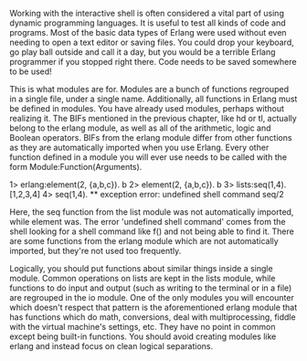 Working with the interactive shell is often considered a vital part of using dynamic programming languages. It is useful to test all kinds of code and programs. Most of the basic data types of Erlang were used without even needing to open a text editor or saving files. You could drop your keyboard, go play ball outside and call it a day, but you would be a terrible Erlang programmer if you stopped right there. Code needs to be saved somewhere to be used!

This is what modules are for. Modules are a bunch of functions regrouped in a single file, under a single name. Additionally, all functions in Erlang must be defined in modules. You have already used modules, perhaps without realizing it. The BIFs mentioned in the previous chapter, like hd or tl, actually belong to the erlang module, as well as all of the arithmetic, logic and Boolean operators. BIFs from the erlang module differ from other functions as they are automatically imported when you use Erlang. Every other function defined in a module you will ever use needs to be called with the form Module:Function(Arguments).


1> erlang:element(2, {a,b,c}).
b
2> element(2, {a,b,c}).
b
3> lists:seq(1,4).
[1,2,3,4]
4> seq(1,4).
** exception error: undefined shell command seq/2


Here, the seq function from the list module was not automatically imported, while element was. The error 'undefined shell command' comes from the shell looking for a shell command like f() and not being able to find it. There are some functions from the erlang module which are not automatically imported, but they're not used too frequently.

Logically, you should put functions about similar things inside a single module. Common operations on lists are kept in the lists module, while functions to do input and output (such as writing to the terminal or in a file) are regrouped in the io module. One of the only modules you will encounter which doesn't respect that pattern is the aforementioned erlang module that has functions which do math, conversions, deal with multiprocessing, fiddle with the virtual machine's settings, etc. They have no point in common except being built-in functions. You should avoid creating modules like erlang and instead focus on clean logical separations.